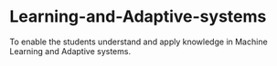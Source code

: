 # Learning-and-Adaptive-systems
To enable the students understand and apply knowledge in Machine Learning and Adaptive systems.
